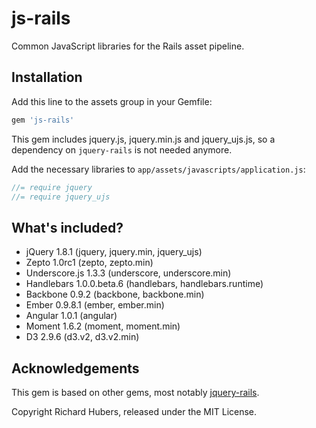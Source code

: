 # js-rails

Common JavaScript libraries for the Rails asset pipeline.

## Installation

Add this line to the assets group in your Gemfile:

```ruby
gem 'js-rails'
```

This gem includes jquery.js, jquery.min.js and jquery_ujs.js, so a dependency on `jquery-rails` is not needed anymore.

Add the necessary libraries to `app/assets/javascripts/application.js`:

```js
//= require jquery
//= require jquery_ujs
```

## What's included?

* jQuery 1.8.1 (jquery, jquery.min, jquery_ujs)
* Zepto 1.0rc1 (zepto, zepto.min)
* Underscore.js 1.3.3 (underscore, underscore.min)
* Handlebars 1.0.0.beta.6 (handlebars, handlebars.runtime)
* Backbone 0.9.2 (backbone, backbone.min)
* Ember 0.9.8.1 (ember, ember.min)
* Angular 1.0.1 (angular)
* Moment 1.6.2 (moment, moment.min)
* D3 2.9.6 (d3.v2, d3.v2.min)

## Acknowledgements

This gem is based on other gems, most notably [jquery-rails](https://github.com/rails/jquery-rails).

Copyright Richard Hubers, released under the MIT License.
